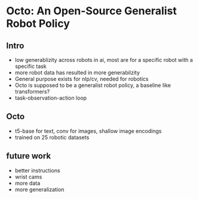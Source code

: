 # Octo: An Open-Source Generalist Robot Policy

## Intro
 - low generablizity across robots in ai, most are for a specific robot with a specific task
 - more robot data has resulted in more generabilzity
 - General purpose exists for nlp/cv, needed for robotics
 - Octo is supposed to be a generalist robot policy, a baseline like transformers?
 - task-observation-action loop

## Octo
 - t5-base for text, conv for images, shallow image encodings
 - trained on 25 robotic datasets

## future work
 - better instructions
 - wrist cams
 - more data
 - more generalization
